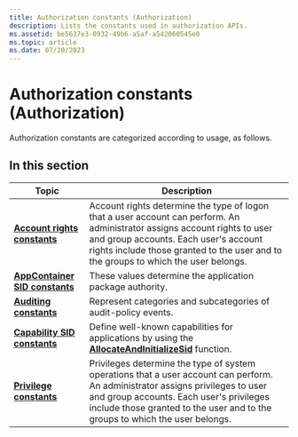 ```yaml
---
title: Authorization constants (Authorization)
description: Lists the constants used in authorization APIs.
ms.assetid: be5637e3-0932-49b6-a5af-a542060545e0
ms.topic: article
ms.date: 07/20/2023
---
```


# Authorization constants (Authorization)

Authorization constants are categorized according to usage, as follows.

## In this section

| Topic | Description |
|-|-|
| [**Account rights constants**](account-rights-constants.md) | Account rights determine the type of logon that a user account can perform. An administrator assigns account rights to user and group accounts. Each user's account rights include those granted to the user and to the groups to which the user belongs. |
| [**AppContainer SID constants**](app-container-sid-constants.md) | These values determine the application package authority. |
| [**Auditing constants**](auditing-constants.md) | Represent categories and subcategories of audit-policy events. |
| [**Capability SID constants**](capability-sid-constants.md) | Define well-known capabilities for applications by using the [**AllocateAndInitializeSid**](/windows/win32/api/securitybaseapi/nf-securitybaseapi-allocateandinitializesid) function. |
| [**Privilege constants**](privilege-constants.md) | Privileges determine the type of system operations that a user account can perform. An administrator assigns privileges to user and group accounts. Each user's privileges include those granted to the user and to the groups to which the user belongs. |
